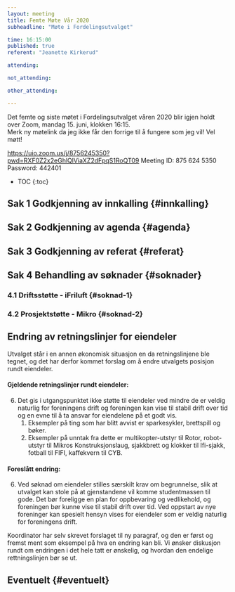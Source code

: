 ```yaml
---
layout: meeting
title: Femte Møte Vår 2020
subheadline: "Møte i Fordelingsutvalget"

time: 16:15:00
published: true
referent: "Jeanette Kirkerud"

attending:

not_attending:

other_attending:

---
```

Det femte og siste møtet i Fordelingsutvalget våren 2020 blir igjen holdt over Zoom,
mandag 15. juni, klokken 16:15.   
Merk ny møtelink da jeg ikke får den forrige til å fungere som jeg vil!
Vel møtt!

https://uio.zoom.us/j/8756245350?pwd=RXF0Z2x2eGhlQlViaXZ2dFpqS1RoQT09
Meeting ID: 875 624 5350
Password: 442401

* TOC
{:toc}

## Sak 1 Godkjenning av innkalling {#innkalling}
## Sak 2 Godkjenning av agenda {#agenda}
## Sak 3 Godkjenning av referat {#referat}
## Sak 4 Behandling av søknader {#soknader}

### 4.1 Driftsstøtte - iFriluft {#soknad-1}

### 4.2 Prosjektstøtte - Mikro {#soknad-2}

## Endring av retningslinjer for eiendeler
Utvalget står i en annen økonomisk situasjon en da retningslinjene ble tegnet, 
og det har derfor kommet forslag om å endre utvalgets posisjon rundt eiendeler. 

#### Gjeldende retningslinjer rundt eiendeler:

6. Det gis i utgangspunktet ikke støtte til eiendeler ved mindre de er veldig naturlig for foreningens drift og foreningen kan vise til stabil drift over tid og en evne til å ta ansvar for eiendelene på et godt vis.
    1. Eksempler på ting som har blitt avvist er sparkesykler, brettspill og bøker.
    2. Eksempler på unntak fra dette er multikopter-utstyr til Rotor, robot-utstyr til Mikros Konstruksjonslaug, sjakkbrett og klokker til Ifi-sjakk, fotball til FIFI, kaffekvern til CYB.


#### Foreslått endring:

6. Ved søknad om eiendeler stilles særskilt krav om begrunnelse, slik at utvalget kan stole på at gjenstandene vil komme studentmassen til gode. Det bør foreligge en plan for oppbevaring og vedlikehold, og foreningen bør kunne vise til stabil drift over tid. Ved oppstart av nye foreninger kan spesielt hensyn vises for eiendeler som er veldig naturlig for foreningens drift. 

Koordinator har selv skrevet forslaget til ny paragraf,
og den er først og fremst ment som eksempel på hva en endring kan bli.
Vi ønsker diskusjon rundt om endringen i det hele tatt er ønskelig,
og hvordan den endelige rettningslinjen bør se ut.

## Eventuelt {#eventuelt}


